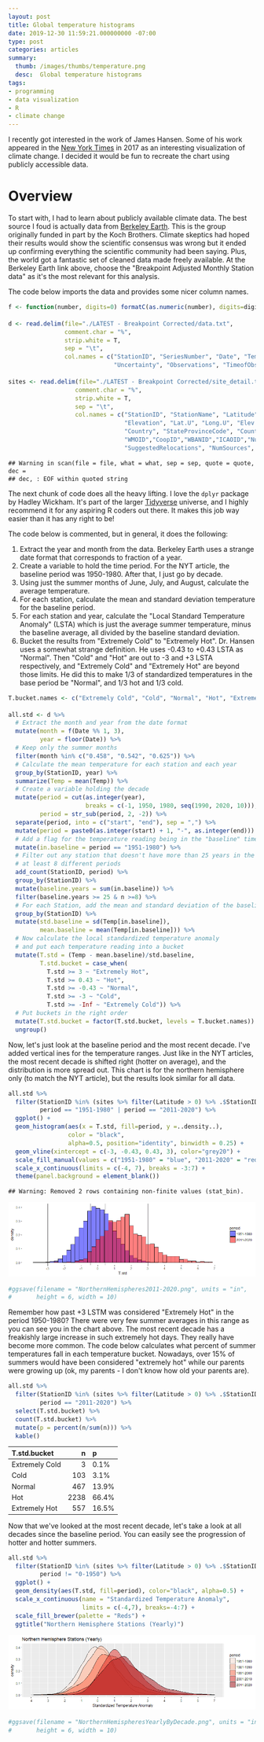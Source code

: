 ```yaml
---
layout: post
title: Global temperature histograms
date: 2019-12-30 11:59:21.000000000 -07:00
type: post
categories: articles
summary:
  thumb: /images/thumbs/temperature.png
  desc:  Global temperature histograms
tags:
- programming
- data visualization
- R
- climate change
---
```


I recently got interested in the work of James Hansen. Some of his work appeared in the [New York Times](https://www.nytimes.com/interactive/2017/07/28/climate/more-frequent-extreme-summer-heat.html) in 2017 as an interesting visualization of climate change. I decided it would be fun to recreate the chart using publicly accessible data.

Overview
========

To start with, I had to learn about publicly available climate data. The best source I foud is actually data from [Berkeley Earth](http://berkeleyearth.org/data/). This is the group originally funded in part by the Koch Brothers. Climate skeptics had hoped their results would show the scientific consensus was wrong but it ended up confirming everything the scientific community had been saying. Plus, the world got a fantastic set of cleaned data made freely available. At the Berkeley Earth link above, choose the "Breakpoint Adjusted Monthly Station data" as it's the most relevant for this analysis.

The code below imports the data and provides some nicer column names.

``` r
f <- function(number, digits=0) formatC(as.numeric(number), digits=digits, format="f", big.mark = ",")

d <- read.delim(file="./LATEST - Breakpoint Corrected/data.txt",
                comment.char = "%",
                strip.white = T,
                sep = "\t",
                col.names = c("StationID", "SeriesNumber", "Date", "Temp",
                              "Uncertainty", "Observations", "TimeofObservation"))

sites <- read.delim(file="./LATEST - Breakpoint Corrected/site_detail.txt",
                   comment.char = "%",
                   strip.white = T,
                   sep = "\t",
                   col.names = c("StationID", "StationName", "Latitude", "Longitude",
                                 "Elevation", "Lat.U", "Long.U", "Elev.U",
                                 "Country", "StateProvinceCode", "County", "TimeZone",
                                 "WMOID","CoopID","WBANID","ICAOID","NumRelocations",
                                 "SuggestedRelocations", "NumSources", "Hash"))
```

    ## Warning in scan(file = file, what = what, sep = sep, quote = quote, dec =
    ## dec, : EOF within quoted string

The next chunk of code does all the heavy lifting. I love the `dplyr` package by Hadley Wickham. It's part of the larger [Tidyverse](https://www.tidyverse.org/) universe, and I highly recommend it for any aspiring R coders out there. It makes this job way easier than it has any right to be!

The code below is commented, but in general, it does the following:

1.  Extract the year and month from the data. Berkeley Earth uses a strange date format that corresponds to fraction of a year.
2.  Create a variable to hold the time period. For the NYT article, the baseline period was 1950-1980. After that, I just go by decade.
3.  Using just the summer months of June, July, and August, calculate the average temperature.
4.  For each station, calculate the mean and standard deviation temperature for the baseline period.
5.  For each station and year, calculate the "Local Standard Temperature Anomaly" (LSTA) which is just the average summer temperature, minus the baseline average, all divided by the baseline standard deviation.
6.  Bucket the results from "Extremely Cold" to "Extremely Hot". Dr. Hansen uses a somewhat strange definition. He uses -0.43 to +0.43 LSTA as "Normal". Then "Cold" and "Hot" are out to -3 and +3 LSTA respectively, and "Extremely Cold" and "Extremely Hot" are beyond those limits. He did this to make 1/3 of standardized temperatures in the base period be "Normal", and 1/3 hot and 1/3 cold.

``` r
T.bucket.names <- c("Extremely Cold", "Cold", "Normal", "Hot", "Extremely Hot")

all.std <- d %>%
  # Extract the month and year from the date format
  mutate(month = f(Date %% 1, 3),
         year = floor(Date)) %>%
  # Keep only the summer months
  filter(month %in% c("0.458", "0.542", "0.625")) %>%
  # Calculate the mean temperature for each station and each year
  group_by(StationID, year) %>%
  summarize(Temp = mean(Temp)) %>%
  # Create a variable holding the decade
  mutate(period = cut(as.integer(year),
                      breaks = c(-1, 1950, 1980, seq(1990, 2020, 10))),
         period = str_sub(period, 2, -2)) %>%
  separate(period, into = c("start", "end"), sep = ",") %>%
  mutate(period = paste0(as.integer(start) + 1, "-", as.integer(end))) %>%
  # Add a flag for the temperature reading being in the "baseline" time period
  mutate(in.baseline = period == "1951-1980") %>%
  # Filter out any station that doesn't have more than 25 years in the baseline and 
  # at least 8 different periods
  add_count(StationID, period) %>%
  group_by(StationID) %>%
  mutate(baseline.years = sum(in.baseline)) %>%
  filter(baseline.years >= 25 & n >=8) %>%
  # For each Station, add the mean and standard deviation of the baseline period temperature
  group_by(StationID) %>%
  mutate(std.baseline = sd(Temp[in.baseline]),
         mean.baseline = mean(Temp[in.baseline])) %>%
  # Now calculate the local standardized temperature anomaly
  # and put each temperature reading into a bucket
  mutate(T.std = (Temp - mean.baseline)/std.baseline,
         T.std.bucket = case_when(
           T.std >= 3 ~ "Extremely Hot",
           T.std >= 0.43 ~ "Hot",
           T.std >= -0.43 ~ "Normal",
           T.std >= -3 ~ "Cold",
           T.std >= -Inf ~ "Extremely Cold")) %>%
  # Put buckets in the right order
  mutate(T.std.bucket = factor(T.std.bucket, levels = T.bucket.names)) %>%
  ungroup()
```

Now, let's just look at the baseline period and the most recent decade. I've added vertical ines for the temperature ranges. Just like in the NYT articles, the most recent decade is shifted right (hotter on average), and the distribution is more spread out. This chart is for the northern hemisphere only (to match the NYT article), but the results look similar for all data.

``` r
all.std %>%
  filter(StationID %in% (sites %>% filter(Latitude > 0) %>% .$StationID),
         period == "1951-1980" | period == "2011-2020") %>%
  ggplot() +
  geom_histogram(aes(x = T.std, fill=period, y =..density..), 
                 color = "black",
                 alpha=0.5, position="identity", binwidth = 0.25) +
  geom_vline(xintercept = c(-3, -0.43, 0.43, 3), color="grey20") +
  scale_fill_manual(values = c("1951-1980" = "blue", "2011-2020" = "red")) +
  scale_x_continuous(limits = c(-4, 7), breaks = -3:7) +
  theme(panel.background = element_blank())
```

    ## Warning: Removed 2 rows containing non-finite values (stat_bin).

![](/images/global-temperature_files/unnamed-chunk-4-1.png)

``` r
#ggsave(filename = "NorthernHemispheres2011-2020.png", units = "in",
#       height = 6, width = 10)
```

Remember how past +3 LSTM was considered "Extremely Hot" in the period 1950-1980? There were very few summer averages in this range as you can see you in the chart above. The most recent decade has a freakishly large increase in such extremely hot days. They really have become more common. The code below calculates what percent of summer temperatures fall in each temperature bucket. Nowadays, over 15% of summers would have been considered "extremely hot" while our parents were growing up (ok, my parents - I don't know how old your parents are).

``` r
all.std %>%
  filter(StationID %in% (sites %>% filter(Latitude > 0) %>% .$StationID),
         period == "2011-2020") %>%
  select(T.std.bucket) %>%
  count(T.std.bucket) %>%
  mutate(p = percent(n/sum(n))) %>%
  kable()
```

| T.std.bucket   |     n| p     |
|:---------------|-----:|:------|
| Extremely Cold |     3| 0.1%  |
| Cold           |   103| 3.1%  |
| Normal         |   467| 13.9% |
| Hot            |  2238| 66.4% |
| Extremely Hot  |   557| 16.5% |

Now that we've looked at the most recent decade, let's take a look at all decades since the baseline period. You can easily see the progression of hotter and hotter summers.

``` r
all.std %>%
  filter(StationID %in% (sites %>% filter(Latitude > 0) %>% .$StationID),
         period != "0-1950") %>%
  ggplot() +
  geom_density(aes(T.std, fill=period), color="black", alpha=0.5) +
  scale_x_continuous(name = "Standardized Temperature Anomaly",
                     limits = c(-4,7), breaks=-4:7) +
  scale_fill_brewer(palette = "Reds") +
  ggtitle("Northern Hemisphere Stations (Yearly)")
```

![](/images/global-temperature_files/unnamed-chunk-6-1.png)

``` r
#ggsave(filename = "NorthernHemispheresYearlyByDecade.png", units = "in",
#       height = 6, width = 10)
```
